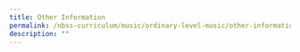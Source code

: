 ```yaml
---
title: Other Information
permalink: /nbss-curriculum/music/ordinary-level-music/other-information
description: ""
---
```

